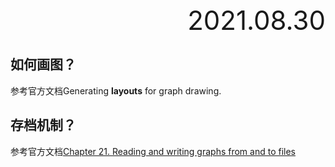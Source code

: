 <div style="text-align:right; font-size:3em;">2021.08.30</div>

## 如何画图？

参考官方文档Generating **layouts** for graph drawing.

## 存档机制？

参考官方文档[Chapter 21. Reading and writing graphs from and to files](https://igraph.org/c/doc/igraph-Foreign.html)

